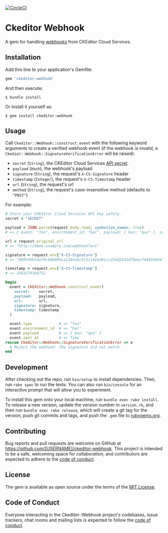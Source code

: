 [![CircleCI](https://circleci.com/gh/jahuty/ckeditor-webhook.svg?style=svg)](https://circleci.com/gh/jahuty/ckeditor-webhook)

# Ckeditor Webhook

A gem for handling [webhooks](https://ckeditor.com/docs/cs/latest/guides/webhooks/overview.html#webhook-format) from CKEditor Cloud Services.

## Installation

Add this line to your application's Gemfile:

```ruby
gem 'ckeditor-webhook'
```

And then execute:

```
$ bundle install
```

Or install it yourself as:

```
$ gem install ckeditor-webhook
```

## Usage

Call `Ckeditor::Webhook::construct_event` with the following keyword arguments to create a verified webhook event (if the webhook is invalid, a `Ckedior::Webhook::SignatureVerificationError` will be raised):

- `secret` (`String`), the CKEditor Cloud Services [API secret](https://ckeditor.com/docs/cs/latest/guides/security/api-secret.html).
- `payload` (`Hash`), the webhook's payload
- `signature` (`String`), the request's `X-CS-Signature` header
- `timestamp` (`Integer`), the request's `X-CS-Timestamp` header
- `url` (`String`), the request's url
- `method` (`String`), the request's case-insensitive method (defaults to `"POST"`)

For example:

```ruby
# Store your CKEditor Cloud Services API key safely.
secret = "SECRET"

payload = JSON.parse(request.body.read, symbolize_names: true)
# => { event: "foo", environment_id: "bar", payload: { baz: "qux" }, sent_at: Time.now.utc }

url = request.original_url
# => "http://demo.example.com/webhook?a=1"

signature = request.env['X-CS-Signature']
# => "880558bfda70c698099ca1184a0c5c5114e5d91cc254d2532470eecf44819b94"

timestamp = request.env['X-CS-Timestamp']
# => 1563276169752

begin
  event = CKEditor::Webhook.construct_event(
    secret:    secret,
    payload:   payload,
    url:       url,
    signature: signature,
    timestamp: timestamp
  )

  event.type            # => "foo"
  event.environment_id  # => "bar"
  event.payload         # => { baz: "qux" }
  event.sent_at         # => Time
rescue Ckeditor::Webhook::SignatureVerificationError => e
  # Reject the webhook! The signature did not match.
end
```

## Development

After checking out the repo, run `bin/setup` to install dependencies. Then, run `rake spec` to run the tests. You can also run `bin/console` for an interactive prompt that will allow you to experiment.

To install this gem onto your local machine, run `bundle exec rake install`. To release a new version, update the version number in `version.rb`, and then run `bundle exec rake release`, which will create a git tag for the version, push git commits and tags, and push the `.gem` file to [rubygems.org](https://rubygems.org).

## Contributing

Bug reports and pull requests are welcome on GitHub at https://github.com/[USERNAME]/ckeditor-webhook. This project is intended to be a safe, welcoming space for collaboration, and contributors are expected to adhere to the [code of conduct](https://github.com/[USERNAME]/ckeditor-webhook/blob/master/CODE_OF_CONDUCT.md).

## License

The gem is available as open source under the terms of the [MIT License](https://opensource.org/licenses/MIT).

## Code of Conduct

Everyone interacting in the Ckeditor::Webhook project's codebases, issue trackers, chat rooms and mailing lists is expected to follow the [code of conduct](https://github.com/[USERNAME]/ckeditor-webhook/blob/master/CODE_OF_CONDUCT.md).
